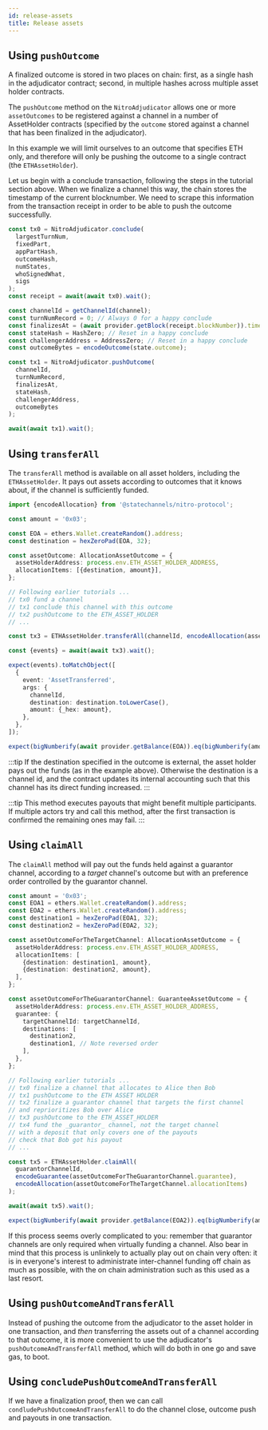 ```yaml
---
id: release-assets
title: Release assets
---
```


## Using `pushOutcome`

A finalized outcome is stored in two places on chain: first, as a single hash in the adjudicator contract; second, in multiple hashes across multiple asset holder contracts.

The `pushOutcome` method on the `NitroAdjudicator` allows one or more `assetOutcomes` to be registered against a channel in a number of AssetHolder contracts (specified by the `outcome` stored against a channel that has been finalized in the adjudicator).

In this example we will limit ourselves to an outcome that specifies ETH only, and therefore will only be pushing the outcome to a single contract (the `ETHAssetHolder`).

Let us begin with a conclude transaction, following the steps in the tutorial section above. When we finalize a channel this way, the chain stores the timestamp of the current blocknumber. We need to scrape this information from the transaction receipt in order to be able to push the outcome successfully.

```typescript
const tx0 = NitroAdjudicator.conclude(
  largestTurnNum,
  fixedPart,
  appPartHash,
  outcomeHash,
  numStates,
  whoSignedWhat,
  sigs
);
const receipt = await(await tx0).wait();

const channelId = getChannelId(channel);
const turnNumRecord = 0; // Always 0 for a happy conclude
const finalizesAt = (await provider.getBlock(receipt.blockNumber)).timestamp;
const stateHash = HashZero; // Reset in a happy conclude
const challengerAddress = AddressZero; // Reset in a happy conclude
const outcomeBytes = encodeOutcome(state.outcome);

const tx1 = NitroAdjudicator.pushOutcome(
  channelId,
  turnNumRecord,
  finalizesAt,
  stateHash,
  challengerAddress,
  outcomeBytes
);

await(await tx1).wait();
```

## Using `transferAll`

The `transferAll` method is available on all asset holders, including the `ETHAssetHolder`. It pays out assets according to outcomes that it knows about, if the channel is sufficiently funded.

```typescript
import {encodeAllocation} from '@statechannels/nitro-protocol';

const amount = '0x03';

const EOA = ethers.Wallet.createRandom().address;
const destination = hexZeroPad(EOA, 32);

const assetOutcome: AllocationAssetOutcome = {
  assetHolderAddress: process.env.ETH_ASSET_HOLDER_ADDRESS,
  allocationItems: [{destination, amount}],
};

// Following earlier tutorials ...
// tx0 fund a channel
// tx1 conclude this channel with this outcome
// tx2 pushOutcome to the ETH_ASSET_HOLDER
// ...

const tx3 = ETHAssetHolder.transferAll(channelId, encodeAllocation(assetOutcome.allocationItems));

const {events} = await(await tx3).wait();

expect(events).toMatchObject([
  {
    event: 'AssetTransferred',
    args: {
      channelId,
      destination: destination.toLowerCase(),
      amount: {_hex: amount},
    },
  },
]);

expect(bigNumberify(await provider.getBalance(EOA)).eq(bigNumberify(amount)));
```

:::tip
If the destination specified in the outcome is external, the asset holder pays out the funds (as in the example above). Otherwise the destination is a channel id, and the contract updates its internal accounting such that this channel has its direct funding increased.
:::

:::tip
This method executes payouts that might benefit multiple participants. If multiple actors try and call this method, after the first transaction is confirmed the remaining ones may fail.
:::

## Using `claimAll`

The `claimAll` method will pay out the funds held against a guarantor channel, according to a _target_ channel's outcome but with an preference order controlled by the guarantor channel.

```typescript
const amount = '0x03';
const EOA1 = ethers.Wallet.createRandom().address;
const EOA2 = ethers.Wallet.createRandom().address;
const destination1 = hexZeroPad(EOA1, 32);
const destination2 = hexZeroPad(EOA2, 32);

const assetOutcomeForTheTargetChannel: AllocationAssetOutcome = {
  assetHolderAddress: process.env.ETH_ASSET_HOLDER_ADDRESS,
  allocationItems: [
    {destination: destination1, amount},
    {destination: destination2, amount},
  ],
};

const assetOutcomeForTheGuarantorChannel: GuaranteeAssetOutcome = {
  assetHolderAddress: process.env.ETH_ASSET_HOLDER_ADDRESS,
  guarantee: {
    targetChannelId: targetChannelId,
    destinations: [
      destination2,
      destination1, // Note reversed order
    ],
  },
};

// Following earlier tutorials ...
// tx0 finalize a channel that allocates to Alice then Bob
// tx1 pushOutcome to the ETH ASSET HOLDER
// tx2 finalize a guarantor channel that targets the first channel
// and reprioritizes Bob over Alice
// tx3 pushOutcome to the ETH_ASSET_HOLDER
// tx4 fund the _guarantor_ channel, not the target channel
// with a deposit that only covers one of the payouts
// check that Bob got his payout
// ...

const tx5 = ETHAssetHolder.claimAll(
  guarantorChannelId,
  encodeGuarantee(assetOutcomeForTheGuarantorChannel.guarantee),
  encodeAllocation(assetOutcomeForTheTargetChannel.allocationItems)
);

await(await tx5).wait();

expect(bigNumberify(await provider.getBalance(EOA2)).eq(bigNumberify(amount)));
```

If this process seems overly complicated to you: remember that guarantor channels are only required when virtually funding a channel. Also bear in mind that this process is unlinkely to actually play out on chain very often: it is in everyone's interest to administrate inter-channel funding off chain as much as possible, with the on chain administration such as this used as a last resort.

## Using `pushOutcomeAndTransferAll`

Instead of pushing the outcome from the adjudicator to the asset holder in one transaction, and _then_ transferring the assets out of a channel according to that outcome, it is more convenient to use the adjudicator's `pushOutcomeAndTransferfAll` method, which will do both in one go and save gas, to boot.

## Using `concludePushOutcomeAndTransferAll`

If we have a finalization proof, then we can call `condludePushOutcomeAndTransferAll` to do the channel close, outcome push and payouts in one transaction.
